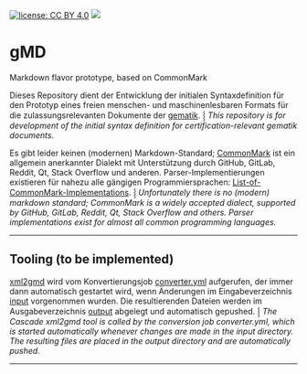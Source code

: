 [![license: CC BY 4.0](https://img.shields.io/badge/license-CC_BY_4.0-brightgreen.svg)](https://creativecommons.org/licenses/by/4.0/)
[![](https://github.com/volkerdoerr/gmd/actions/workflows/converter.yml/badge.svg)](https://github.com/volkerdoerr/gmd/actions)

# gMD

Markdown flavor prototype, based on CommonMark

Dieses Repository dient der Entwicklung der initialen Syntaxdefinition für den Prototyp eines freien menschen- und maschinenlesbaren Formats für die zulassungsrelevanten Dokumente der [gematik](https://www.gematik.de). ⸾ _This repository is for development of the initial syntax definition for certification-relevant gematik documents._

Es gibt leider keinen (modernen) Markdown-Standard; [CommonMark](https://commonmark.org) ist ein allgemein anerkannter Dialekt mit Unterstützung durch GitHub, GitLab, Reddit, Qt, Stack Overflow und anderen. Parser-Implementierungen existieren für nahezu alle gängigen Programmiersprachen: [List-of-CommonMark-Implementations](https://github.com/commonmark/commonmark-spec/wiki/List-of-CommonMark-Implementations). ⸾ _Unfortunately there is no (modern) markdown standard; CommonMark is a widely accepted dialect, supported by GitHub, GitLab, Reddit, Qt, Stack Overflow and others. Parser implementations exist for almost all common programming languages._

---

## Tooling (to be implemented)

[xml2gmd](#tooling-to-be-implemeted) wird vom Konvertierungsjob [converter.yml](.github/workflows/converter.yml) aufgerufen, der immer dann automatisch gestartet wird, wenn Änderungen im Eingabeverzeichnis [input](input) vorgenommen wurden. Die resultierenden Dateien werden im Ausgabeverzeichnis [output](output) abgelegt und automatisch gepushed. ⸾ _The Cascade xml2gmd tool is called by the conversion job converter.yml, which is started automatically whenever changes are made in the input directory. The resulting files are placed in the output directory and are automatically pushed._

---
